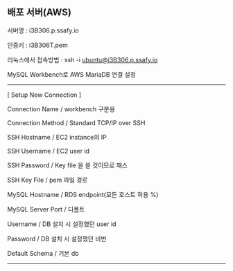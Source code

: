 ## 배포 서버(AWS)

서버명 : i3B306.p.ssafy.io

인증키 : i3B306T.pem

리눅스에서 접속방법 : ssh -i ubuntu@i3B306.p.ssafy.io



MySQL Workbench로 AWS MariaDB 연결 설정

---

[ Setup New Connection ]

Connection Name / workbench 구분용

Connection Method / Standard TCP/IP over SSH

SSH Hostname / EC2 instance의 IP

SSH Username / EC2 user id

SSH Password / Key file 을 쓸 것이므로 패스

SSH Key File / pem 파일 경로

MySQL Hostname / RDS endpoint(모든 호스트 허용 %)

MySQL Server Port / 디폴트

Username / DB 설치 시 설정했던 user id

Password / DB 설치 시 설정했던 비번

Default Schema / 기본 db

---



